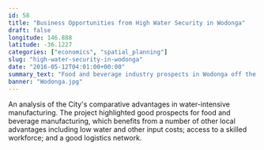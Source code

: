 ```yaml
---
id: 58
title: "Business Opportunities from High Water Security in Wodonga"
draft: false
longitude: 146.888
latitude: -36.1227
categories: ["economics", "spatial_planning"]
slug: "high-water-security-in-wodonga"
date: "2016-05-12T04:01:00+00:00"
summary_text: "Food and beverage industry prospects in Wodonga off the back of high water security"
banner: "Wodonga.jpg"
---
```


An analysis of the City's comparative advantages in water-intensive manufacturing. The project highlighted good prospects for food and beverage manufacturing, which benefits from a number of other local advantages including&nbsp;low water and other input&nbsp;costs; access to a&nbsp;skilled workforce; and a good logistics network.&nbsp;
